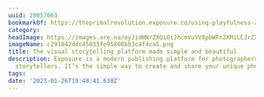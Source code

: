 ```yaml
---
uuid: 20057663
bookmarkOf: https://theprimalrevolution.exposure.co/using-playfulness-as-an-intuitive-compass
category:
headImage: https://images.are.na/eyJidWNrZXQiOiJhcmVuYV9pbWFnZXMiLCJrZXkiOiIyMDA1NzY2My9vcmlnaW5hbF9jMjkxODQyZGRjNDUwMzVmZTk1ODA4YmIzYzRmNGNhNS5wbmciLCJlZGl0cyI6eyJyZXNpemUiOnsid2lkdGgiOjEyMDAsImhlaWdodCI6MTIwMCwiZml0IjoiaW5zaWRlIiwid2l0aG91dEVubGFyZ2VtZW50Ijp0cnVlfSwid2VicCI6eyJxdWFsaXR5Ijo5MH0sImpwZWciOnsicXVhbGl0eSI6OTB9LCJyb3RhdGUiOm51bGx9fQ==?bc=0
imageName: c291842ddc45035fe95808bb3c4f4ca5.png
title: The visual storytelling platform made simple and beautiful
description: Exposure is a modern publishing platform for photographers and visual
  storytellers. It’s the simple way to create and share your unique photo stories.
tags:
date: '2023-01-26T19:48:41.638Z'
---
```

